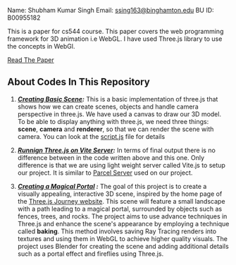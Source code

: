 Name: Shubham Kumar Singh
Email: ssing163@binghamton.edu
BU ID: B00955182


This is a paper for cs544 course. This paper covers the web programming framework for 3D animation i.e WebGL. 
I have used Three.js library to use the concepts in WebGl.

[Read The Paper](https://github.com/denyshubh/cs544-paper/blob/main/Paper.md)

## About Codes In This Repository

1. ***[Creating Basic Scene](https://github.com/denyshubh/cs544-paper/tree/main/Basic-scene):***
This is a basic implementation of three.js that shows how we can create scenes, objects and handle camera perspective in three.js. We have used a canvas to draw our 3D model. To be able to display anything with three.js, we need three things: **scene**, **camera** and **renderer**, so that we can render the scene with camera. You can look at the [script.js](https://github.com/denyshubh/cs544-paper/blob/main/Basic-scene/script.js) file for details

2. ***[Runnign Three.js on Vite Server](https://github.com/denyshubh/cs544-paper/tree/main/Basic-scene-on-Vite-Server):*** In terms of final output there is no difference between in the code written above and this one. Only difference is that we are using light weight server called Vite.js to setup our project. It is similar to [Parcel Server](https://parceljs.org/) used on our project.

3. ***[Creating a Magical Portal](https://github.com/denyshubh/cs544-paper/tree/main/Advance-Technique) :*** The goal of this project is to create a visually appealing, interactive 3D scene, inspired by the home page of the [Three.js Journey website](https://threejs-journey.com/). This scene will feature a small landscape with a path leading to a magical portal, surrounded by objects such as fences, trees, and rocks. The project aims to use advance techniques in Three.js and enhance the scene's appearance by employing a technique called **baking**. This method involves saving Ray Tracing renders into textures and using them in WebGL to achieve higher quality visuals. 
The project uses Blender for creating the scene and adding additional details such as a portal effect and fireflies using Three.js.
